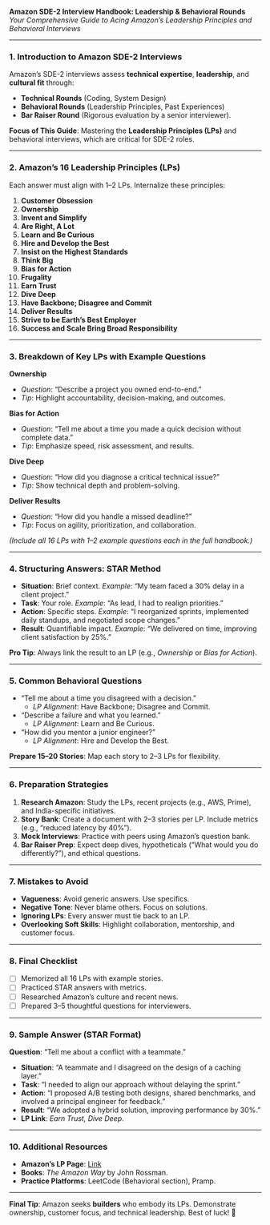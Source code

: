 **Amazon SDE-2 Interview Handbook: Leadership & Behavioral Rounds**  
*Your Comprehensive Guide to Acing Amazon’s Leadership Principles and Behavioral Interviews*

---

### **1. Introduction to Amazon SDE-2 Interviews**  
Amazon’s SDE-2 interviews assess **technical expertise**, **leadership**, and **cultural fit** through:  
- **Technical Rounds** (Coding, System Design)  
- **Behavioral Rounds** (Leadership Principles, Past Experiences)  
- **Bar Raiser Round** (Rigorous evaluation by a senior interviewer).  

**Focus of This Guide**: Mastering the **Leadership Principles (LPs)** and behavioral interviews, which are critical for SDE-2 roles.

---

### **2. Amazon’s 16 Leadership Principles (LPs)**  
Each answer must align with 1–2 LPs. Internalize these principles:  
1. **Customer Obsession**  
2. **Ownership**  
3. **Invent and Simplify**  
4. **Are Right, A Lot**  
5. **Learn and Be Curious**  
6. **Hire and Develop the Best**  
7. **Insist on the Highest Standards**  
8. **Think Big**  
9. **Bias for Action**  
10. **Frugality**  
11. **Earn Trust**  
12. **Dive Deep**  
13. **Have Backbone; Disagree and Commit**  
14. **Deliver Results**  
15. **Strive to be Earth’s Best Employer**  
16. **Success and Scale Bring Broad Responsibility**  

---

### **3. Breakdown of Key LPs with Example Questions**  
**Ownership**  
- *Question*: “Describe a project you owned end-to-end.”  
- *Tip*: Highlight accountability, decision-making, and outcomes.  

**Bias for Action**  
- *Question*: “Tell me about a time you made a quick decision without complete data.”  
- *Tip*: Emphasize speed, risk assessment, and results.  

**Dive Deep**  
- *Question*: “How did you diagnose a critical technical issue?”  
- *Tip*: Show technical depth and problem-solving.  

**Deliver Results**  
- *Question*: “How did you handle a missed deadline?”  
- *Tip*: Focus on agility, prioritization, and collaboration.  

*(Include all 16 LPs with 1–2 example questions each in the full handbook.)*

---

### **4. Structuring Answers: STAR Method**  
- **Situation**: Brief context. *Example*: “My team faced a 30% delay in a client project.”  
- **Task**: Your role. *Example*: “As lead, I had to realign priorities.”  
- **Action**: Specific steps. *Example*: “I reorganized sprints, implemented daily standups, and negotiated scope changes.”  
- **Result**: Quantifiable impact. *Example*: “We delivered on time, improving client satisfaction by 25%.”  

**Pro Tip**: Always link the result to an LP (e.g., *Ownership* or *Bias for Action*).

---

### **5. Common Behavioral Questions**  
- “Tell me about a time you disagreed with a decision.”  
  - *LP Alignment*: Have Backbone; Disagree and Commit.  
- “Describe a failure and what you learned.”  
  - *LP Alignment*: Learn and Be Curious.  
- “How did you mentor a junior engineer?”  
  - *LP Alignment*: Hire and Develop the Best.  

**Prepare 15–20 Stories**: Map each story to 2–3 LPs for flexibility.

---

### **6. Preparation Strategies**  
1. **Research Amazon**: Study the LPs, recent projects (e.g., AWS, Prime), and India-specific initiatives.  
2. **Story Bank**: Create a document with 2–3 stories per LP. Include metrics (e.g., “reduced latency by 40%”).  
3. **Mock Interviews**: Practice with peers using Amazon’s question bank.  
4. **Bar Raiser Prep**: Expect deep dives, hypotheticals (“What would you do differently?”), and ethical questions.  

---

### **7. Mistakes to Avoid**  
- **Vagueness**: Avoid generic answers. Use specifics.  
- **Negative Tone**: Never blame others. Focus on solutions.  
- **Ignoring LPs**: Every answer must tie back to an LP.  
- **Overlooking Soft Skills**: Highlight collaboration, mentorship, and customer focus.  

---

### **8. Final Checklist**  
- [ ] Memorized all 16 LPs with example stories.  
- [ ] Practiced STAR answers with metrics.  
- [ ] Researched Amazon’s culture and recent news.  
- [ ] Prepared 3–5 thoughtful questions for interviewers.  

---

### **9. Sample Answer (STAR Format)**  
**Question**: “Tell me about a conflict with a teammate.”  
- **Situation**: “A teammate and I disagreed on the design of a caching layer.”  
- **Task**: “I needed to align our approach without delaying the sprint.”  
- **Action**: “I proposed A/B testing both designs, shared benchmarks, and involved a principal engineer for feedback.”  
- **Result**: “We adopted a hybrid solution, improving performance by 30%.”  
- **LP Link**: *Earn Trust, Dive Deep*.  

---

### **10. Additional Resources**  
- **Amazon’s LP Page**: [Link](https://www.amazon.jobs/principles)  
- **Books**: *The Amazon Way* by John Rossman.  
- **Practice Platforms**: LeetCode (Behavioral section), Pramp.  

---

**Final Tip**: Amazon seeks **builders** who embody its LPs. Demonstrate ownership, customer focus, and technical leadership. Best of luck! 🚀
